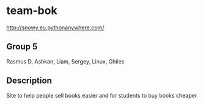 # team-bok
http://snowy.eu.pythonanywhere.com/

## Group 5
Rasmus D, Ashkan, Liam, Sergey, Linux, Ghiles

## Description
Site to help people sell books easier and for students to buy books cheaper
